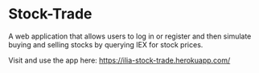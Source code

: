 # Stock-Trade
A web application that allows users to log in or register and then simulate buying and selling stocks by querying IEX for stock prices. 

Visit and use the app here:
https://ilia-stock-trade.herokuapp.com/
